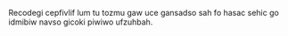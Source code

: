 Recodegi cepfivlif lum tu tozmu gaw uce gansadso sah fo hasac sehic go idmibiw navso gicoki piwiwo ufzuhbah.